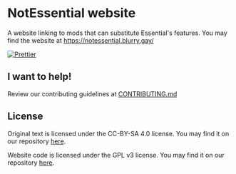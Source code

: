 # NotEssential website

A website linking to mods that can substitute Essential's features.
You may find the website at https://notessential.blurry.gay/

[![Prettier](https://github.com/blryface/notessential/actions/workflows/prettier.yml/badge.svg)](https://github.com/blryface/notessential/actions/workflows/prettier.yml)

## I want to help!

Review our contributing guidelines at [CONTRIBUTING.md](./CONTRIBUTING.md)

## License

Original text is licensed under the CC-BY-SA 4.0 license. You may find it on our repository [here](TEXT_LICENSE).

Website code is licensed under the GPL v3 license. You may find it on our repository [here](LICENSE).
